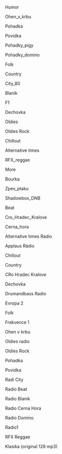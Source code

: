 <p>Humor

</p>
<a href="http://mp3stream4.abradio.cz:8000/humor128.mp3"></a>

<p>Ohen_v_krbu

</p>
<a href="http://ice6.abradio.cz/relax-fire128.mp3"></a>

<p>Pohadka

</p>
<a href="http://ice3.abradio.cz/pohadka128.mp3"></a>

<p>Povidka

</p>
<a href="http://ice3.abradio.cz/povidka128.mp3"></a>

<p>Pohadky_pigy

</p>
<a href="http://pool.cdn.lagardere.cz/web-pg-pohadky"></a>

<p>Pohadky_domino

</p>
<a href="http://mp3stream4.abradio.cz/domino128.mp3"></a>

<p>Folk

</p>
<a href="http://mp3stream2.abradio.cz:8000/folk.mp3"></a>

<p>Country 

</p>
<a href="http://mp3stream4.abradio.cz/country128.mp3"></a>

<p>City_80

</p>
<a href="http://kocka.limemedia.cz:8000/city80128.mp3"></a>

<p>Blanik


</p>
<a href="http://ice.abradio.cz/blanikcz128.mp3"></a>

<p>F1

</p>
<a href="http://icecast4.play.cz:8000/frekvence1-128.mp3"></a>

<p>Dechovka

</p> 
<a href="http://icecast5.play.cz:8000/dechovka128.mp3"></a>


<p>Oldies

</p>
<a href="http://ice.abradio.cz/oldiesradio128.mp3"></a>



<p>Oldies Rock

</p> 
<a href="http://mp3stream4.abradio.cz/oldiesrock128.mp3"></a>

<p>Chillout

</p> 
<a href="http://mp3stream4.abradio.cz/chillout128.mp3"></a>

<p>Alternative times

</p> 
<a href="http://ice3.abradio.cz/alternative128.mp3"></a>

<p>RFX_reggae

</p> 
<a href="http://ice3.abradio.cz/rfx128.mp3"></a>

<p>More

</p> 
<a href="http://ice6.abradio.cz/relax-sea128.mp3"></a>

<p>Bourka

</p> 
<a href="http://ice6.abradio.cz/relax-thunder-rain128.mp3"></a>

<p>Zpev_ptaku

</p> 
<a href="http://ice6.abradio.cz/relax-morning-birds128.mp3"></a>

<p>
Shadowbox_DNB

</p> 
<a href="http://ice3.abradio.cz/shadowbox128.mp3"></a>

<p>Beat

</p> 
<a href="http://icecast5.play.cz:443/radiobeat128.mp3"></a>

<p>Cro_Hradec_Kralove

</p> 
<a href="http://icecast2.play.cz/crohk128.mp3"></a>

<p>Cerna_hora

</p> 
<a href="http://icecast6.play.cz:443/cernahora128.mp3"></a>

<p>Alternative times Radio

</p> 
<a href="http://ice3.abradio.cz/alternative128.mp3"></a>

<p>Applaus Rádio

</p> 
<a href="http://mp3stream3.abradio.cz:8000/applaus128.mp3"></a>



<p>Chillout 

</p> 
<a href="http://mp3stream4.abradio.cz/chillout128.mp3"></a>



<p>Country

</p>  
<a href="http://mp3stream4.abradio.cz/country128.mp3"></a>

<p>CRo Hradec Kralove 

</p> 
<a href="http://icecast2.play.cz/crohk128.mp3"></a>

<p>Dechovka 

</p> 
<a href="http://icecast5.play.cz:8000/dechovka128.mp3"></a>

<p>Drumandbass Radio 

</p> 
<a href="http://ice3.abradio.cz/shadowbox128.mp3"></a>

<p>Evropa 2 

</p>
<a href="http://icecast3.play.cz/evropa2-128.mp3"></a>

<p>Folk 

</p>
<a href="http://mp3stream2.abradio.cz:8000/folk.mp3"></a>

<p>Frekvence 1 

</p>
<a href="http://icecast4.play.cz:8000/frekvence1-128.mp3"></a>


<p>Ohen v krbu 

</p>
<a href="http://ice6.abradio.cz/relax-fire128.mp3"></a>

<p>Oldies radio 

</p>
<a href="http://ice.abradio.cz/oldiesradio128.mp3"></a>

<p>Oldies Rock 

</p>
<a href="http://mp3stream4.abradio.cz/oldiesrock128.mp3"></a>

<p>Pohadka 

</p>
<a href="http://ice3.abradio.cz/pohadka128.mp3"></a>

<p>Povidka 

</p>
<a href="http://ice3.abradio.cz/povidka128.mp3"></a>

<p>Radi City 

</p>
<a href="http://kocka.limemedia.cz:8000/city80128.mp3"></a>

<p>Radio Beat 

</p>
<a href="http://icecast5.play.cz:443/radiobeat128.mp3"></a>

<p>Radio Blanik 

</p>
<a href="http://ice.abradio.cz/blanikcz128.mp3"></a>

<p>Radio Cerna Hora 

</p>
<a href="http://icecast6.play.cz:443/cernahora128.mp3"></a>

<p>Radio Domino 

</p>
<a href="http://mp3stream4.abradio.cz/domino128.mp3"></a>

<p>Radio1 

</p>
<a href="http://icecast1.play.cz/radio1.mp3"></a>

<p>RFX Reggae 

</p>
<a href="http://ice3.abradio.cz/rfx128.mp3"></a>

<p>
Klasika (original 128 mp3) 

</p>
<a href="http://live.slovakradio.sk:8000/klasika_128.mp3"></a>
